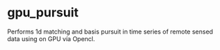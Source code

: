 # gpu_pursuit
Performs 1d matching and basis pursuit in time series of remote sensed data using on GPU vía Opencl.
